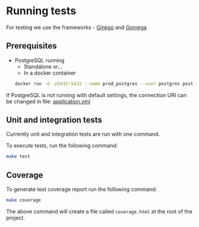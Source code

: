 # Running tests

For testing we use the frameworks - [Ginkgo](https://onsi.github.io/ginkgo/) and [Gomega](https://onsi.github.io/gomega/)

## Prerequisites

* PostgreSQL running
    - Standalone or...
    - In a docker container
    ```sh
    docker run -d -p5432:5432 --name prod_postgres --user postgres postgres
    ```

If PostgreSQL is not running with default settings, the connection URI can be changed in file: [application.yml](https://github.com/Peripli/service-manager/blob/master/test/common/application.yml#L9)

## Unit and integration tests

Currently unit and integration tests are run with one command.

To execute tests, run the following command:
```sh
make test
```

## Coverage

To generate test coverage report run the following command:
```sh
make coverage
```

The above command will create a file called `coverage.html` at the root of the project.
